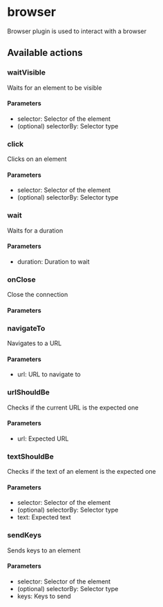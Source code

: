 # browser
Browser plugin is used to interact with a browser
## Available actions
### waitVisible
Waits for an element to be visible
#### Parameters
- selector: Selector of the element
-  (optional) selectorBy: Selector type
### click
Clicks on an element
#### Parameters
- selector: Selector of the element
-  (optional) selectorBy: Selector type
### wait
Waits for a duration
#### Parameters
- duration: Duration to wait
### onClose
Close the connection
#### Parameters
### navigateTo
Navigates to a URL
#### Parameters
- url: URL to navigate to
### urlShouldBe
Checks if the current URL is the expected one
#### Parameters
- url: Expected URL
### textShouldBe
Checks if the text of an element is the expected one
#### Parameters
- selector: Selector of the element
-  (optional) selectorBy: Selector type
- text: Expected text
### sendKeys
Sends keys to an element
#### Parameters
- selector: Selector of the element
-  (optional) selectorBy: Selector type
- keys: Keys to send
